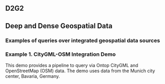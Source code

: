 ## D2G2
## Deep and Dense Geospatial Data
### Examples of queries over integrated geospatial data sources
### Example 1. CityGML-OSM Integration Demo
This demo provides a pipeline to query via Ontop CityGML and OpenStreetMap (OSM) data. The demo uses data from
the Munich city center, Bavaria, Germany.